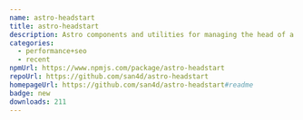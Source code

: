 ```yaml
---
name: astro-headstart
title: astro-headstart
description: Astro components and utilities for managing the head of a HTML document
categories:
  - performance+seo
  - recent
npmUrl: https://www.npmjs.com/package/astro-headstart
repoUrl: https://github.com/san4d/astro-headstart
homepageUrl: https://github.com/san4d/astro-headstart#readme
badge: new
downloads: 211
---
```

